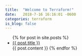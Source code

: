 ```yaml
---
title:  "Welcome to Terraform!"
date:   2018-7-16 16:16:01 -0600
categories: terraform
is_blog: false
---
```


<ul>
  {% for post in site.posts %}
    <li>
      <a href="{{ post.url }}">{{ post.title }}</a>
    </li>
    {{ post.content }}
  {% endfor %}
</ul>
